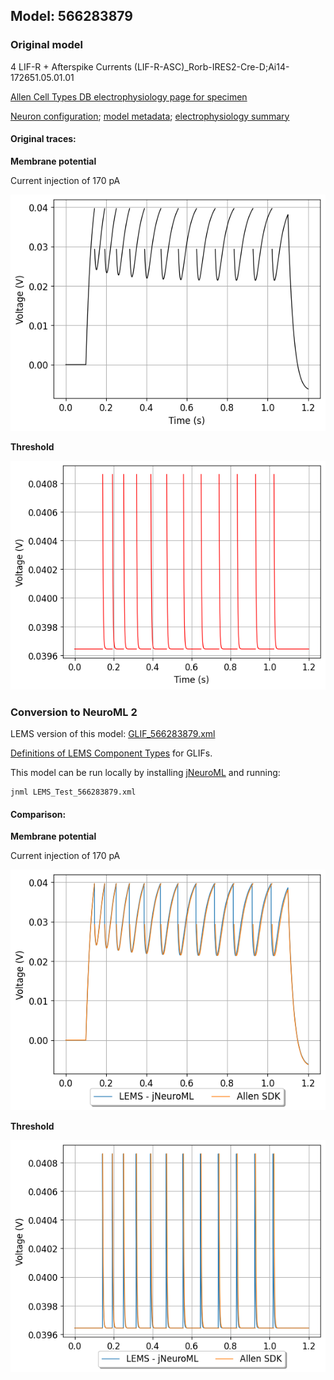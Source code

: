 
## Model: 566283879

### Original model

4 LIF-R + Afterspike Currents (LIF-R-ASC)_Rorb-IRES2-Cre-D;Ai14-172651.05.01.01

[Allen Cell Types DB electrophysiology page for specimen](http://celltypes.brain-map.org/mouse/experiment/electrophysiology/324032509)

[Neuron configuration](neuron_config.json); [model metadata](model_metadata.json); [electrophysiology summary](ephys_sweeps.json)

#### Original traces:

**Membrane potential**

Current injection of 170 pA

![Original](MembranePotential_170pA.png)

**Threshold**

![Threshold](Threshold_170pA.png)

### Conversion to NeuroML 2

LEMS version of this model: [GLIF_566283879.xml](GLIF_566283879.xml)

[Definitions of LEMS Component Types](../GLIFs.xml) for GLIFs.

This model can be run locally by installing [jNeuroML](https://github.com/NeuroML/jNeuroML) and running:

    jnml LEMS_Test_566283879.xml

#### Comparison:

**Membrane potential**

Current injection of 170 pA

![Comparison](Comparison_170pA.png)

**Threshold**

![Comparison](Comparison_Threshold_170pA.png)